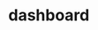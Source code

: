 <!-- generated by markdown-notes-tree -->

# dashboard

<!-- optional markdown-notes-tree directory description starts here -->

<!-- optional markdown-notes-tree directory description ends here -->
